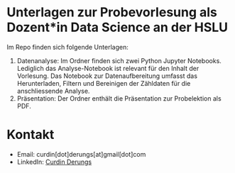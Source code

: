 # Unterlagen zur Probevorlesung als Dozent*in Data Science an der HSLU

Im Repo finden sich folgende Unterlagen:
1. Datenanalyse: Im Ordner finden sich zwei Python Jupyter Notebooks. Lediglich das Analyse-Notebook ist relevant für den Inhalt der Vorlesung. Das Notebook zur Datenaufbereitung umfasst das Herunterladen, Filtern und Bereinigen der Zähldaten für die anschliessende Analyse. 
3. Präsentation: Der Ordner enthält die Präsentation zur Probelektion als PDF.

# Kontakt
* Email: curdin[dot]derungs[at]gmail[dot]com
* LinkedIn: [Curdin Derungs](https://www.linkedin.com/in/cderungs/)
